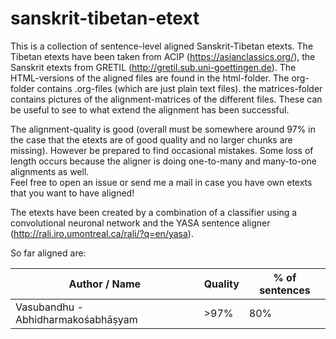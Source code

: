 # sanskrit-tibetan-etext
This is a collection of sentence-level aligned Sanskrit-Tibetan etexts. The Tibetan etexts have been taken from ACIP (https://asianclassics.org/), the Sanskrit etexts from GRETIL (http://gretil.sub.uni-goettingen.de).
The HTML-versions of the aligned files are found in the html-folder. The org-folder contains .org-files (which are just plain text files). the matrices-folder contains pictures of the alignment-matrices of the different files. These can be useful to see to what extend the alignment has been successful. 

The alignment-quality is good (overall must be somewhere around 97% in the case that the etexts are of good quality and no larger chunks are missing). However be prepared to find occasional mistakes. Some loss of length occurs because the aligner is doing one-to-many and many-to-one alignments as well.  
Feel free to open an issue or send me a mail in case you have own etexts that you want to have aligned!

The etexts have been created by a combination of a classifier using a convolutional neuronal network and the YASA sentence aligner (http://rali.iro.umontreal.ca/rali/?q=en/yasa). 

So far aligned are:

| Author / Name        | Quality           | % of sentences  |
| ------------- |-------------| -----|
| Vasubandhu - Abhidharmakośabhāṣyam   | >97% | 80% |
